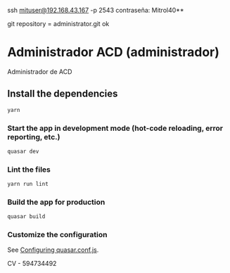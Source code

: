ssh mituser@192.168.43.167 -p 2543
contraseña: Mitrol40\*\*

git repository = administrator.git ok

# Administrador ACD (administrador)

Administrador de ACD

## Install the dependencies

```bash
yarn
```

### Start the app in development mode (hot-code reloading, error reporting, etc.)

```bash
quasar dev
```

### Lint the files

```bash
yarn run lint
```

### Build the app for production

```bash
quasar build
```

### Customize the configuration

See [Configuring quasar.conf.js](https://quasar.dev/quasar-cli/quasar-conf-js).

CV - 594734492
